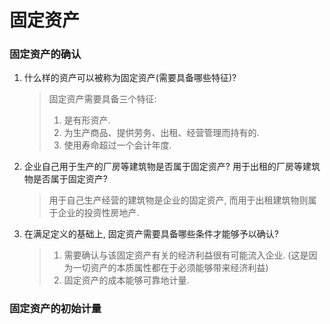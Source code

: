 # 固定资产

### 固定资产的确认

1. 什么样的资产可以被称为固定资产(需要具备哪些特征)?

    > 固定资产需要具备三个特征:
    >
    > 1. 是有形资产.
    > 2. 为生产商品、提供劳务、出租、经营管理而持有的.
    > 3. 使用寿命超过一个会计年度.

2. 企业自己用于生产的厂房等建筑物是否属于固定资产? 用于出租的厂房等建筑物是否属于固定资产?

    > 用于自己生产经营的建筑物是企业的固定资产, 而用于出租建筑物则属于企业的投资性房地产.

3. 在满足定义的基础上, 固定资产需要具备哪些条件才能够予以确认?

   > 1. 需要确认与该固定资产有关的经济利益很有可能流入企业. (这是因为一切资产的本质属性都在于必须能够带来经济利益)
   > 2. 固定资产的成本能够可靠地计量.



### 固定资产的初始计量



